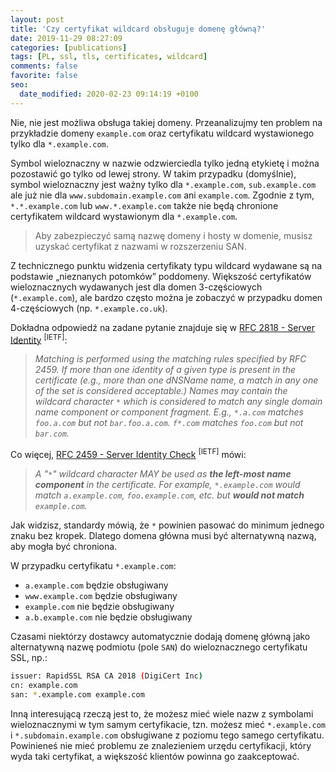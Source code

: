 ```yaml
---
layout: post
title: 'Czy certyfikat wildcard obsługuje domenę główną?'
date: 2019-11-29 08:27:09
categories: [publications]
tags: [PL, ssl, tls, certificates, wildcard]
comments: false
favorite: false
seo:
  date_modified: 2020-02-23 09:14:19 +0100
---
```


Nie, nie jest możliwa obsługa takiej domeny. Przeanalizujmy ten problem na przykładzie domeny `example.com` oraz certyfikatu wildcard wystawionego tylko dla `*.example.com`.

Symbol wieloznaczny w nazwie odzwierciedla tylko jedną etykietę i można pozostawić go tylko od lewej strony. W takim przypadku (domyślnie), symbol wieloznaczny jest ważny tylko dla `*.example.com`, `sub.example.com` ale już nie dla `www.subdomain.example.com` ani `example.com`. Zgodnie z tym, `*.*.example.com` lub `www.*.example.com` także nie będą chronione certyfikatem wildcard wystawionym dla `*.example.com`.

  > Aby zabezpieczyć samą nazwę domeny i hosty w domenie, musisz uzyskać certyfikat z nazwami w rozszerzeniu SAN.

Z technicznego punktu widzenia certyfikaty typu wildcard wydawane są na podstawie „nieznanych potomków” poddomeny. Większość certyfikatów wieloznacznych wydawanych jest dla domen 3-częściowych (`*.example.com`), ale bardzo często można je zobaczyć w przypadku domen 4-częściowych (np. `*.example.co.uk`).

Dokładna odpowiedź na zadane pytanie znajduje się w [RFC 2818 - Server Identity](https://tools.ietf.org/html/rfc2818#section-3.1) <sup>[IETF]</sup>:

  > _Matching is performed using the matching rules specified by RFC 2459. If more than one identity of a given type is present in the certificate (e.g., more than one dNSName name, a match in any one of the set is considered acceptable.) Names may contain the wildcard character `*` which is considered to match any single domain name component or component fragment. E.g., `*.a.com` matches `foo.a.com` but not `bar.foo.a.com`. `f*.com` matches `foo.com` but not `bar.com`._

Co więcej, [RFC 2459 - Server Identity Check](https://tools.ietf.org/html/rfc2595#section-2.4) <sup>[IETF]</sup> mówi:

  > _A "`*`" wildcard character MAY be used as **the left-most name component** in the certificate.  For example, `*.example.com` would match `a.example.com`, `foo.example.com`, etc. but **would not match** `example.com`._

Jak widzisz, standardy mówią, że `*` powinien pasować do minimum jednego znaku bez kropek. Dlatego domena główna musi być alternatywną nazwą, aby mogła być chroniona.

W przypadku certyfikatu `*.example.com`:

- `a.example.com` będzie obsługiwany
- `www.example.com` będzie obsługiwany
- `example.com` nie będzie obsługiwany
- `a.b.example.com` nie będzie obsługiwany

Czasami niektórzy dostawcy automatycznie dodają domenę główną jako alternatywną nazwę podmiotu (pole `SAN`) do wieloznacznego certyfikatu SSL, np.:

```bash
issuer: RapidSSL RSA CA 2018 (DigiCert Inc)
cn: example.com
san: *.example.com example.com
```

Inną interesującą rzeczą jest to, że możesz mieć wiele nazw z symbolami wieloznacznymi w tym samym certyfikacie, tzn. możesz mieć `*.example.com` i `*.subdomain.example.com` obsługiwane z poziomu tego samego certyfikatu. Powinieneś nie mieć problemu ze znalezieniem urzędu certyfikacji, który wyda taki certyfikat, a większość klientów powinna go zaakceptować.

